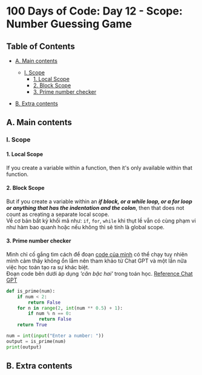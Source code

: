 # 100 Days of Code: Day 12 - Scope: Number Guessing Game

## Table of Contents

- [A. Main contents](#a-main-contents)
  - [I. Scope](#i-scope)
    - [1. Local Scope](#1-local-scope)
    - [2. Block Scope](#2-block-scope)
    - [3. Prime number checker](#3-prime-number-checker)


- [B. Extra contents](#b-extra-contents)

## A. Main contents

### I. Scope

#### 1. Local Scope

If you create a variable within a function, then it's only available within that function.

#### 2. Block Scope

But if you create a variable within an ***if block, or a while loop, or a for loop or anything that has the indentation and the colon***, then that does not count as creating a separate local scope.\
Về cơ bản bất kỳ khối mã như: `if`, `for`, `while` khi thụt lề vẫn có cùng phạm vi như hàm bao quanh hoặc nếu không thì sẽ tính là global scope.

#### 3. Prime number checker

Mình chỉ cố gắng tìm cách để đoạn [code của mình](./1-prime-number-mycode.py) có thể chạy tuy nhiên mình cảm thấy không ổn lắm nên tham khảo từ Chat GPT và một lần nữa việc học toán tạo ra sự khác biệt.\
Đoạn code bên dưới áp dụng *'căn bậc hai'* trong toán học. [Reference Chat GPT](https://chatgpt.com/share/6728bb5e-b800-8004-8a01-b552d4b5e215)

```python
def is_prime(num):
    if num < 2:
        return False
    for n in range(2, int(num ** 0.5) + 1):
        if num % n == 0:
            return False
    return True

num = int(input("Enter a number: "))
output = is_prime(num)
print(output)
```




## B. Extra contents